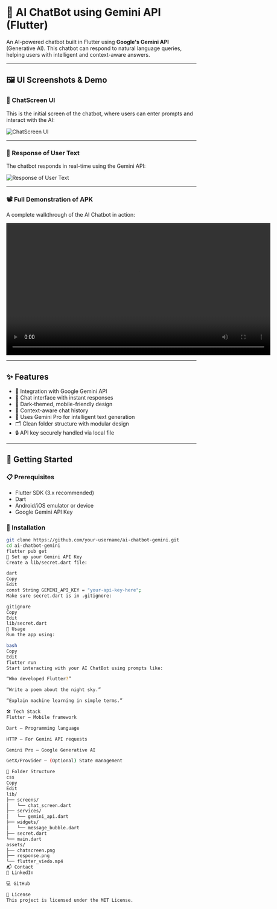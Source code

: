 # 🤖 AI ChatBot using Gemini API (Flutter)

An AI-powered chatbot built in Flutter using **Google's Gemini API** (Generative AI). This chatbot can respond to natural language queries, helping users with intelligent and context-aware answers.

---

## 🖼️ UI Screenshots & Demo

### 🧾 ChatScreen UI

This is the initial screen of the chatbot, where users can enter prompts and interact with the AI:

![ChatScreen UI](assets/chatscreen.png)

---

### 💬 Response of User Text

The chatbot responds in real-time using the Gemini API:

![Response of User Text](assets/response.png)

---

### 📽️ Full Demonstration of APK

A complete walkthrough of the AI Chatbot in action:

<video src="assets/flutter_viedo.mp4" width="700" controls></video>

---

## ✨ Features

- 🔗 Integration with Google Gemini API
- 💬 Chat interface with instant responses
- 🌙 Dark-themed, mobile-friendly design
- 📜 Context-aware chat history
- 🧠 Uses Gemini Pro for intelligent text generation
- 🗂️ Clean folder structure with modular design
- 🔒 API key securely handled via local file

---

## 🚀 Getting Started

### 📋 Prerequisites

- Flutter SDK (3.x recommended)
- Dart
- Android/iOS emulator or device
- Google Gemini API Key

### 🔧 Installation

```bash
git clone https://github.com/your-username/ai-chatbot-gemini.git
cd ai-chatbot-gemini
flutter pub get
🔐 Set up your Gemini API Key
Create a lib/secret.dart file:

dart
Copy
Edit
const String GEMINI_API_KEY = "your-api-key-here";
Make sure secret.dart is in .gitignore:

gitignore
Copy
Edit
lib/secret.dart
🧪 Usage
Run the app using:

bash
Copy
Edit
flutter run
Start interacting with your AI ChatBot using prompts like:

“Who developed Flutter?”

“Write a poem about the night sky.”

“Explain machine learning in simple terms.”

🛠 Tech Stack
Flutter – Mobile framework

Dart – Programming language

HTTP – For Gemini API requests

Gemini Pro – Google Generative AI

GetX/Provider – (Optional) State management

📁 Folder Structure
css
Copy
Edit
lib/
├── screens/
│   └── chat_screen.dart
├── services/
│   └── gemini_api.dart
├── widgets/
│   └── message_bubble.dart
├── secret.dart
└── main.dart
assets/
├── chatscreen.png
├── response.png
└── flutter_viedo.mp4
📬 Contact
💼 LinkedIn

💻 GitHub

📄 License
This project is licensed under the MIT License.
